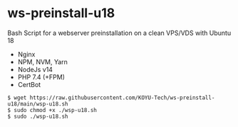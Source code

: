 # ws-preinstall-u18

Bash Script for a webserver preinstallation on a clean VPS/VDS with Ubuntu 18

- Nginx
- NPM, NVM, Yarn
- NodeJs v14
- PHP 7.4 (+FPM)
- CertBot

```
$ wget https://raw.githubusercontent.com/KOYU-Tech/ws-preinstall-u18/main/wsp-u18.sh
$ sudo chmod +x ./wsp-u18.sh
$ sudo ./wsp-u18.sh
```

